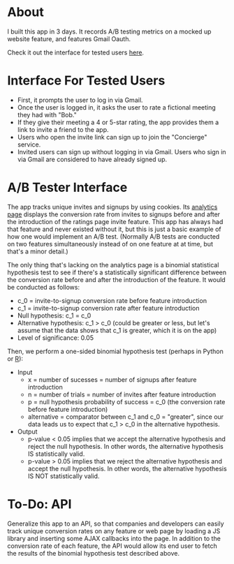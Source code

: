 # About

I built this app in 3 days. It records A/B testing metrics on a mocked up 
website feature, and features Gmail Oauth.

Check it out the interface for tested users 
[here](https://young-refuge-6353.herokuapp.com).

# Interface For Tested Users

* First, it prompts the user to log in via Gmail.
* Once the user is logged in, it asks the user to rate a fictional meeting they 
had with "Bob."
* If they give their meeting a 4 or 5-star rating, the app provides them a link 
to invite a friend to the app.
* Users who open the invite link can sign up to join the "Concierge" service.
* Invited users can sign up without logging in via Gmail. Users who sign in via 
Gmail are considered to have already signed up.

# A/B Tester Interface

The app tracks unique invites and signups by using cookies. Its
[analytics page](https://young-refuge-6353.herokuapp.com/analytics/) displays 
the conversion rate from invites to signups before and after the introduction of 
the ratings page invite feature. This app has always had that feature and never 
existed without it, but this is just a basic example of how one would implement 
an A/B test. (Normally A/B tests are conducted on two features simultaneously 
instead of on one feature at at time, but that's a minor detail.)

The only thing that's lacking on the analytics page is a binomial statistical 
hypothesis test to see if there's a statistically significant difference between 
the conversion rate before and after the introduction of the feature. It would 
be conducted as follows:

* c_0 = invite-to-signup conversion rate before feature introduction
* c_1 = invite-to-signup conversion rate after feature introduction
* Null hypothesis: c_1 = c_0
* Alternative hypothesis: c_1 > c_0 (could be greater or less, but let's assume 
that the data shows that c_1 is greater, which it is on the app)
* Level of significance: 0.05

Then, we perform a one-sided binomial hypothesis test (perhaps in Python or 
[R](https://stat.ethz.ch/R-manual/R-devel/library/stats/html/binom.test.html)):

* Input
	* x = number of sucesses = number of signups after feature introduction
	* n = number of trials = number of invites after feature introduction
	* p = null hypothesis probability of success = c_0 (the conversion rate before 
	feature introduction)
	* alternative = comparator between c_1 and c_0 = "greater", since our data 
	leads us to expect that c_1 > c_0 in the alternative hypothesis.
* Output
	* p-value < 0.05 implies that we accept the alternative hypothesis and reject 
	the null hypothesis. In other words, the alternative hypothesis IS 
	statistically valid.
	* p-value > 0.05 implies that we reject the alternative hypothesis and accept 
	the null hypothesis. In other words, the alternative hypothesis IS NOT 
	statistically valid.

# To-Do: API

Generalize this app to an API, so that companies and developers can easily track 
unique conversion rates on any feature or web page by loading a JS library and 
inserting some AJAX callbacks into the page. In addition to the conversion rate 
of each feature, the API would allow its end user to fetch the results of the 
binomial hypothesis test described above.
